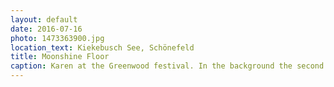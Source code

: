 ```yaml
---
layout: default
date: 2016-07-16
photo: 1473363900.jpg
location_text: Kiekebusch See, Schönefeld
title: Moonshine Floor
caption: Karen at the Greenwood festival. In the background the second stage of the festival with a very nice decoration, also very useful in case of rain :p
---
```

